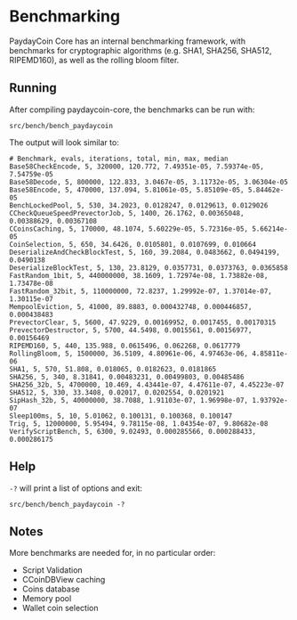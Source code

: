 Benchmarking
============

PaydayCoin Core has an internal benchmarking framework, with benchmarks
for cryptographic algorithms (e.g. SHA1, SHA256, SHA512, RIPEMD160), as well as the rolling bloom filter.

Running
---------------------
After compiling paydaycoin-core, the benchmarks can be run with:

    src/bench/bench_paydaycoin

The output will look similar to:
```
# Benchmark, evals, iterations, total, min, max, median
Base58CheckEncode, 5, 320000, 120.772, 7.49351e-05, 7.59374e-05, 7.54759e-05
Base58Decode, 5, 800000, 122.833, 3.0467e-05, 3.11732e-05, 3.06304e-05
Base58Encode, 5, 470000, 137.094, 5.81061e-05, 5.85109e-05, 5.84462e-05
BenchLockedPool, 5, 530, 34.2023, 0.0128247, 0.0129613, 0.0129026
CCheckQueueSpeedPrevectorJob, 5, 1400, 26.1762, 0.00365048, 0.00388629, 0.00367108
CCoinsCaching, 5, 170000, 48.1074, 5.60229e-05, 5.72316e-05, 5.66214e-05
CoinSelection, 5, 650, 34.6426, 0.0105801, 0.0107699, 0.010664
DeserializeAndCheckBlockTest, 5, 160, 39.2084, 0.0483662, 0.0494199, 0.0490138
DeserializeBlockTest, 5, 130, 23.8129, 0.0357731, 0.0373763, 0.0365858
FastRandom_1bit, 5, 440000000, 38.1609, 1.72974e-08, 1.73882e-08, 1.73478e-08
FastRandom_32bit, 5, 110000000, 72.8237, 1.29992e-07, 1.37014e-07, 1.30115e-07
MempoolEviction, 5, 41000, 89.8883, 0.000432748, 0.000446857, 0.000438483
PrevectorClear, 5, 5600, 47.9229, 0.00169952, 0.0017455, 0.00170315
PrevectorDestructor, 5, 5700, 44.5498, 0.0015561, 0.00156977, 0.00156469
RIPEMD160, 5, 440, 135.988, 0.0615496, 0.062268, 0.0617779
RollingBloom, 5, 1500000, 36.5109, 4.80961e-06, 4.97463e-06, 4.85811e-06
SHA1, 5, 570, 51.808, 0.018065, 0.0182623, 0.0181865
SHA256, 5, 340, 8.31841, 0.00483231, 0.00499803, 0.00485486
SHA256_32b, 5, 4700000, 10.469, 4.43441e-07, 4.47611e-07, 4.45223e-07
SHA512, 5, 330, 33.3408, 0.02017, 0.0202554, 0.0201921
SipHash_32b, 5, 40000000, 38.7088, 1.91103e-07, 1.96998e-07, 1.93792e-07
Sleep100ms, 5, 10, 5.01062, 0.100131, 0.100368, 0.100147
Trig, 5, 12000000, 5.95494, 9.78115e-08, 1.04354e-07, 9.80682e-08
VerifyScriptBench, 5, 6300, 9.02493, 0.000285566, 0.000288433, 0.000286175
```

Help
---------------------
`-?` will print a list of options and exit:

    src/bench/bench_paydaycoin -?

Notes
---------------------
More benchmarks are needed for, in no particular order:
- Script Validation
- CCoinDBView caching
- Coins database
- Memory pool
- Wallet coin selection
